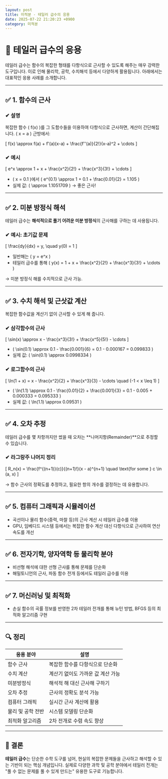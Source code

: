 ```yaml
---
layout: post
title: 미적분 - 테일러 급수의 응용
date: 2025-07-22 21:20:23 +0900
category: 미적분
---
```

# 📘 테일러 급수의 응용

테일러 급수는 함수의 복잡한 형태를 다항식으로 근사할 수 있도록 해주는 매우 강력한 도구입니다. 이로 인해 물리학, 공학, 수치해석 등에서 다양하게 활용됩니다. 아래에서는 대표적인 응용 사례를 소개합니다.

---

## ✅ 1. 함수의 근사

### ✔ 설명  
복잡한 함수 \( f(x) \)를 그 도함수들을 이용하여 다항식으로 근사하면, 계산이 간단해집니다. \( x = a \) 근방에서:

\[
f(x) \approx f(a) + f'(a)(x-a) + \frac{f''(a)}{2!}(x-a)^2 + \cdots
\]

### ✔ 예시  
\[
e^x \approx 1 + x + \frac{x^2}{2!} + \frac{x^3}{3!} + \cdots
\]

- \( x = 0.1 \)에서 \( e^{0.1} \approx 1 + 0.1 + \frac{0.01}{2} = 1.105 \)
- 실제 값: \( \approx 1.1051709 \) → 좋은 근사!

---

## ✅ 2. 미분 방정식 해석

테일러 급수는 **해석적으로 풀기 어려운 미분 방정식**의 근사해를 구하는 데 사용됩니다.

### ✔ 예시: 초기값 문제
\[
\frac{dy}{dx} = y, \quad y(0) = 1
\]

- 일반해는 \( y = e^x \)
- 테일러 급수를 통해 \( y(x) = 1 + x + \frac{x^2}{2!} + \frac{x^3}{3!} + \cdots \)

→ 미분 방정식 해를 수치적으로 근사 가능.

---

## ✅ 3. 수치 해석 및 근삿값 계산

복잡한 함수값을 계산기 없이 근사할 수 있게 해 줍니다.

### ✔ 삼각함수의 근사
\[
\sin(x) \approx x - \frac{x^3}{3!} + \frac{x^5}{5!} - \cdots
\]

- \( \sin(0.1) \approx 0.1 - \frac{0.001}{6} = 0.1 - 0.000167 = 0.099833 \)
- 실제 값: \( \sin(0.1) \approx 0.0998334 \)

### ✔ 로그함수의 근사
\[
\ln(1 + x) = x - \frac{x^2}{2} + \frac{x^3}{3} - \cdots \quad (-1 < x \leq 1)
\]

- \( \ln(1.1) \approx 0.1 - \frac{0.01}{2} + \frac{0.001}{3} = 0.1 - 0.005 + 0.000333 = 0.095333 \)
- 실제 값: \( \ln(1.1) \approx 0.09531 \)

---

## ✅ 4. 오차 추정

테일러 급수를 몇 차항까지만 썼을 때 오차는 **나머지항(Remainder)**으로 추정할 수 있습니다.

### ✔ 라그랑주 나머지 정리
\[
R_n(x) = \frac{f^{(n+1)}(c)}{(n+1)!}(x - a)^{n+1} \quad \text{for some } c \in (a, x)
\]

→ 함수 근사의 정확도를 추정하고, 필요한 항의 개수를 결정하는 데 유용합니다.

---

## ✅ 5. 컴퓨터 그래픽과 시뮬레이션

- 곡선이나 물리 함수(중력, 마찰 등)의 근사 계산 시 테일러 급수를 이용
- GPU, 임베디드 시스템 등에서는 복잡한 함수 계산 대신 다항식으로 근사하여 연산 속도를 개선

---

## ✅ 6. 전자기학, 양자역학 등 물리학 분야

- 비선형 해석에 대한 선형 근사를 통해 문제를 단순화
- 해밀토니언의 근사, 파동 함수 전개 등에서도 테일러 급수를 이용

---

## ✅ 7. 머신러닝 및 최적화

- 손실 함수의 곡률 정보를 반영한 2차 테일러 전개를 통해 뉴턴 방법, BFGS 등의 최적화 알고리즘 구현

---

## 🔍 정리

| 응용 분야            | 설명 |
|---------------------|------|
| 함수 근사            | 복잡한 함수를 다항식으로 단순화 |
| 수치 계산            | 계산기 없이도 가까운 값 계산 가능 |
| 미분방정식           | 해석적 해 대신 근사해 구하기 |
| 오차 추정            | 근사의 정확도 분석 가능 |
| 컴퓨터 그래픽        | 실시간 근사 계산에 활용 |
| 물리 및 공학 전반    | 시스템 모델링 단순화 |
| 최적화 알고리즘      | 2차 전개로 수렴 속도 향상 |

---

## 📌 결론

**테일러 급수**는 단순한 수학 도구를 넘어, 현실의 복잡한 문제들을 근사하고 해석할 수 있는 기반이 되는 핵심 개념입니다. 실제로 다양한 과학 및 공학 분야에서 테일러 전개는 "풀 수 없는 문제를 풀 수 있게 만드는" 유용한 도구로 기능합니다.
